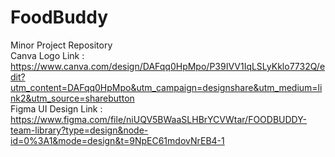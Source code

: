 # FoodBuddy
Minor Project Repository</br>
Canva Logo Link : https://www.canva.com/design/DAFqq0HpMpo/P39IVV1IqLSLyKklo7732Q/edit?utm_content=DAFqq0HpMpo&utm_campaign=designshare&utm_medium=link2&utm_source=sharebutton</br>
Figma UI Design Link : https://www.figma.com/file/niUQV5BWaaSLHBrYCVWtar/FOODBUDDY-team-library?type=design&node-id=0%3A1&mode=design&t=9NpEC61mdovNrEB4-1</br>
